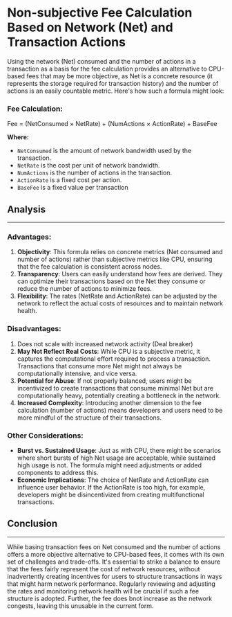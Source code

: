 # Non-subjective Fee Calculation Based on Network (Net) and Transaction Actions

Using the network (Net) consumed and the number of actions in a transaction as a basis for the fee calculation provides an alternative to CPU-based fees that may be more objective, as Net is a concrete resource (it represents the storage required for transaction history) and the number of actions is an easily countable metric. Here's how such a formula might look:

### Fee Calculation:

Fee = (NetConsumed × NetRate) + (NumActions × ActionRate) + BaseFee

**Where:**
- `NetConsumed` is the amount of network bandwidth used by the transaction.
- `NetRate` is the cost per unit of network bandwidth.
- `NumActions` is the number of actions in the transaction.
- `ActionRate` is a fixed cost per action.
- `BaseFee` is a fixed value per transaction

## Analysis
---
### Advantages:
1. **Objectivity**: This formula relies on concrete metrics (Net consumed and number of actions) rather than subjective metrics like CPU, ensuring that the fee calculation is consistent across nodes.
2. **Transparency**: Users can easily understand how fees are derived. They can optimize their transactions based on the Net they consume or reduce the number of actions to minimize fees.
3. **Flexibility**: The rates (NetRate and ActionRate) can be adjusted by the network to reflect the actual costs of resources and to maintain network health.

### Disadvantages:
1. Does not scale with increased network activity (Deal breaker)
2. **May Not Reflect Real Costs**: While CPU is a subjective metric, it captures the computational effort required to process a transaction. Transactions that consume more Net might not always be computationally intensive, and vice versa.
3. **Potential for Abuse**: If not properly balanced, users might be incentivized to create transactions that consume minimal Net but are computationally heavy, potentially creating a bottleneck in the network.
4. **Increased Complexity**: Introducing another dimension to the fee calculation (number of actions) means developers and users need to be more mindful of the structure of their transactions.

### Other Considerations:
- **Burst vs. Sustained Usage**: Just as with CPU, there might be scenarios where short bursts of high Net usage are acceptable, while sustained high usage is not. The formula might need adjustments or added components to address this.
- **Economic Implications**: The choice of NetRate and ActionRate can influence user behavior. If the ActionRate is too high, for example, developers might be disincentivized from creating multifunctional transactions.

## Conclusion
---
While basing transaction fees on Net consumed and the number of actions offers a more objective alternative to CPU-based fees, it comes with its own set of challenges and trade-offs. It's essential to strike a balance to ensure that the fees fairly represent the cost of network resources, without inadvertently creating incentives for users to structure transactions in ways that might harm network performance. Regularly reviewing and adjusting the rates and monitoring network health will be crucial if such a fee structure is adopted.
Further, the fee does bnot increase as the network congests, leaving this unusable in the current form.
